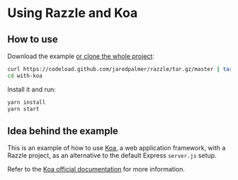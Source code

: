 # Using Razzle and Koa

## How to use

Download the example [or clone the whole project](https://github.com/jaredpalmer/razzle.git):

```bash
curl https://codeload.github.com/jaredpalmer/razzle/tar.gz/master | tar -xz --strip=2 razzle-master/examples/with-koa
cd with-koa
```

Install it and run:

```bash
yarn install
yarn start
```

## Idea behind the example

This is an example of how to use [Koa][koa], a web application framework, with a Razzle project, as an alternative to the default Express `server.js` setup.

Refer to the [Koa official documentation][koa-docs] for more information.

[koa]: https://koajs.com
[koa-docs]: https://github.com/koajs/koa/tree/master/docs
